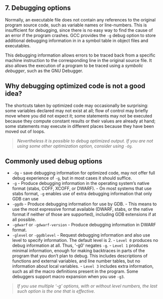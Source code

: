 ## 7. Debugging options

Normally, an executable file does not contain any references to the original program source code, such as variable names or line-numbers. This is insufficient for debugging, since there is no easy way to find the cause of an error if the program crashes. GCC provides the ``-g`` debug option to store additional debugging information in in a symbol table in object files and executables.  

This debugging information allows errors to be traced back from a specific machine instruction to the corresponding line in the original source file. It also allows the execution of a program to be traced using a *symbolic debugger*, such as the GNU Debugger.

## Why debugging optimized code is not a good idea?
The shortcuts taken by optimized code may occasionally be surprising: some variables declared may not exist at all; flow of control may briefly move where you did not expect it; some statements may not be executed because they compute constant results or their values are already at hand; some statements may execute in different places because they have been moved out of loops.

> *Nevertheless it is possible to debug optimized output. If you are not using some other optimization option, consider using ``-Og``.*

## Commonly used debug options

- ``-Og``
      - save debugging information for optimized code, may not offer full debug experience of ``-g``, but in most cases it should suffice.
- ``-g``
      - Produce debugging information in the operating system’s native format (stabs, COFF, XCOFF, or DWARF).
      - On most systems that use stabs format, ``-g`` enables use of extra debugging information that only GDB can use
- ```-ggdb```
      - Produce debugging information for use by GDB.
      - This means to use the most expressive format available (DWARF, stabs, or the native format if neither of those are supported), including GDB extensions if at all possible.
- ```-gdwarf``` or ```-gdwarf-version```
      - Produce debugging information in DWARF format.
- ```-glevel``` or ```-ggdblevel```
      - Request debugging information and also use level to specify information. The default level is 2.
      - ```Level 0``` produces no debug information at all. Thus, ‘-g0’ negates ```-g```.
      - ```Level 1``` produces minimal information, enough for making backtraces in parts of the program that you don’t plan to debug. This includes descriptions of functions and external variables, and line number tables, but no information about local variables.
      - ```Level 3``` includes extra information, such as all the macro definitions present in the program. Some debuggers support macro expansion when you use ```-g3```.

> *If you use multiple ‘-g’ options, with or without level numbers, the last such option is the one that is effective.*

